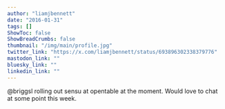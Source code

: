 ```yaml
---
author: "liamjbennett"
date: "2016-01-31"
tags: []
ShowToc: false
ShowBreadCrumbs: false
thumbnail: "/img/main/profile.jpg"
twitter_link: "https://x.com/liamjbennett/status/693896302338379776"
mastodon_link: ""
bluesky_link: ""
linkedin_link: ""
---
```


@briggsl rolling out sensu at opentable at the moment. Would love to chat at some point this week.

